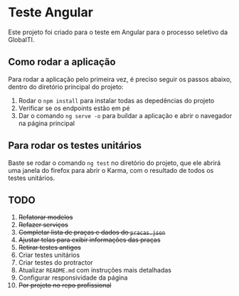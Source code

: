 # Teste Angular

Este projeto foi criado para o teste em Angular para o processo seletivo da GlobalTI.

## Como rodar a aplicação

Para rodar a aplicação pelo primeira vez, é preciso seguir os passos abaixo, dentro do diretório principal do projeto:

1. Rodar o `npm install` para instalar todas as depedências do projeto
2. Verificar se os endpoints estão em pé
3. Dar o comando `ng serve -o` para buildar a aplicação e abrir o navegador na página principal

## Para rodar os testes unitários

Baste se rodar o comando `ng test` no diretório do projeto, que ele abrirá uma janela do firefox para abrir o Karma, com o resultado de todos os testes unitários.

## TODO

1. ~~Refatorar modelos~~
2. ~~Refazer serviços~~
3. ~~Completar lista de praças e dados do `pracas.json`~~
4. ~~Ajustar telas para exibir informações das praças~~
5. ~~Retirar testes antigos~~
6. Criar testes unitários
7. Criar testes do protractor
8. Atualizar `README.md` com instruções mais detalhadas
9. Configurar responsividade da página
10. ~~Por projeto no repo profissional~~
    